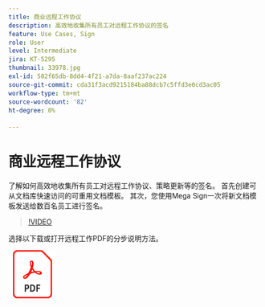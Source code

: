 ```yaml
---
title: 商业远程工作协议
description: 高效地收集所有员工对远程工作协议的签名
feature: Use Cases, Sign
role: User
level: Intermediate
jira: KT-5295
thumbnail: 33978.jpg
exl-id: 502f65db-8dd4-4f21-a7da-8aaf237ac224
source-git-commit: cda31f3acd9215184ba88dcb7c5ffd3e0cd3ac05
workflow-type: tm+mt
source-wordcount: '82'
ht-degree: 0%

---
```


# 商业远程工作协议

了解如何高效地收集所有员工对远程工作协议、策略更新等的签名。 首先创建可从文档库快速访问的可重用文档模板。 其次，您使用Mega Sign一次将新文档模板发送给数百名员工进行签名。

>[!VIDEO](https://video.tv.adobe.com/v/33978?quality=12&learn=on&hidetitle=true)

选择以下载或打开远程工作PDF的分步说明方法。

[![下载PDF配方](../assets/acrobat_PDF_96.png)](../assets/UseCaseRecipe-EN-UsingMegaSign.pdf)
